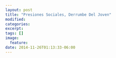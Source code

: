 ```yaml
---
layout: post
title: "Presiones Sociales, Derrumbe Del Joven"
modified:
categories: 
excerpt:
tags: []
image:
  feature:
date: 2014-11-26T01:13:33-06:00
---
```


